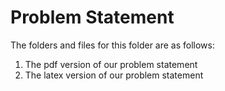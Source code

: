 # Problem Statement

The folders and files for this folder are as follows:
1. The pdf version of our problem statement
2. The latex version of our problem statement
